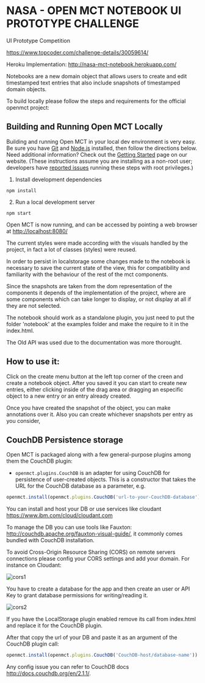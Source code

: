 # NASA - OPEN MCT NOTEBOOK UI PROTOTYPE CHALLENGE

UI Prototype Competition

https://www.topcoder.com/challenge-details/30059614/

Heroku Implementation: http://nasa-mct-notebook.herokuapp.com/

Notebooks are a new domain object that allows users to create and edit timestamped text entries that also include snapshots of timestamped domain objects.

To build locally please follow the steps and requirements for the official openmct project:

## Building and Running Open MCT Locally

Building and running Open MCT in your local dev environment is very easy. Be sure you have [Git](https://git-scm.com/downloads) and [Node.js](https://nodejs.org/) installed, then follow the directions below. Need additional information? Check out the [Getting Started](https://nasa.github.io/openmct/getting-started/) page on our website.
(These instructions assume you are installing as a non-root user; developers have [reported issues](https://github.com/nasa/openmct/issues/1151) running these steps with root privileges.)

1. Install development dependencies

 `npm install`

2. Run a local development server

 `npm start`

Open MCT is now running, and can be accessed by pointing a web browser at [http://localhost:8080/](http://localhost:8080/)

The current styles were made according with the visuals handled by the project, in fact a lot of classes (styles) were reused.

In order to persist in localstorage some changes made to the notebook is necessary to save the current state of the view, this for compatibility and familiarity with the behaviour of the rest of the mct components.

Since the snapshots are taken from the dom representation of the components it depends of the implementation of the project, where are some components which can take longer to display, or not display at all if they are not selected.

The notebook should work as a standalone plugin, you just need to put the folder 'notebook' at the examples folder and make the require to it in the index.html.

The Old API was used due to the documentation was more thorought.

## How to use it:
Click on the create menu button at the left top corner of the creen and create a notebook object.
After you saved it you can start to create new entries, either clicking inside of the drag area or dragging an especific object to a new entry or an entry already created.

Once you have created the snapshot of the object, you can make annotations over it. Also you can create whichever snapshots per entry as you consider,

## CouchDB Persistence storage

Open MCT is packaged along with a few general-purpose plugins among them the CouchDB plugin:

* `openmct.plugins.CouchDB` is an adapter for using CouchDB for persistence
  of user-created objects. This is a constructor that takes the URL for the
  CouchDB database as a parameter, e.g.
```javascript
openmct.install(openmct.plugins.CouchDB('url-to-your-CouchDB-database'))
```
You can install and host your DB or use services like cloudant https://www.ibm.com/cloud/cloudant.com

To manage the DB you can use tools like Fauxton: http://couchdb.apache.org/fauxton-visual-guide/, it commonly comes bundled with CouchDB installation.

To avoid Cross-Origin Resource Sharing (CORS) on remote servers connections please config your CORS settings and add your domain. For instance on Cloudant:

![cors1](https://user-images.githubusercontent.com/18453600/32687056-667b3fc6-c681-11e7-8cd5-39e000dd816c.png)

You have to create a database for the app and then create an user or API Key to grant database permissions for writing/reading it.

![cors2](https://user-images.githubusercontent.com/18453600/32687060-96725142-c681-11e7-96fe-b9d298ad294c.png)

If you have the LocalStorage plugin enabled remove its call from index.html and replace it for the CouchDB plugin.

After that copy the url of your DB and paste it as an argument of the CouchDB plugin call:
```javascript
openmct.install(openmct.plugins.CouchDB('CouchDB-host/database-name'))
```

Any config issue you can refer to CouchDB docs http://docs.couchdb.org/en/2.1.1/.

